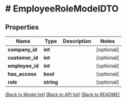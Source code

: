 # # EmployeeRoleModelDTO

## Properties

Name | Type | Description | Notes
------------ | ------------- | ------------- | -------------
**company_id** | **int** |  | [optional]
**customer_id** | **int** |  | [optional]
**employee_id** | **int** |  | [optional]
**has_access** | **bool** |  | [optional]
**role** | **string** |  | [optional]

[[Back to Model list]](../../README.md#models) [[Back to API list]](../../README.md#endpoints) [[Back to README]](../../README.md)
